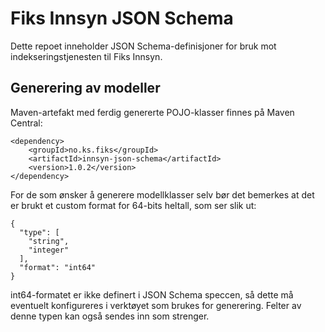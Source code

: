 # Fiks Innsyn JSON Schema

Dette repoet inneholder JSON Schema-definisjoner for bruk mot indekseringstjenesten til Fiks Innsyn.

## Generering av modeller

Maven-artefakt med ferdig genererte POJO-klasser finnes på Maven Central:
```
<dependency>
    <groupId>no.ks.fiks</groupId>
    <artifactId>innsyn-json-schema</artifactId>
    <version>1.0.2</version>
</dependency>
```

For de som ønsker å generere modellklasser selv bør det bemerkes at det er brukt et custom format for 64-bits heltall, som ser slik ut: 
```
{
  "type": [
    "string",
    "integer"
  ],
  "format": "int64"
}
```
int64-formatet er ikke definert i JSON Schema speccen, så dette må eventuelt konfigureres i verktøyet som brukes for generering.
Felter av denne typen kan også sendes inn som strenger.
